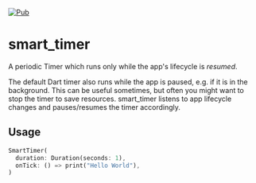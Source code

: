[![Pub](https://img.shields.io/pub/v/smart_timer.svg)](https://pub.dev/packages/smart_timer)
# smart_timer

A periodic Timer which runs only while the app's lifecycle is _resumed_.

The default Dart timer also runs while the app is paused, e.g. if it is in the background. This can be useful sometimes, but often you might want to stop the timer to save resources. smart_timer listens to app lifecycle changes and pauses/resumes the timer accordingly. 

## Usage
``` dart
SmartTimer(
  duration: Duration(seconds: 1),
  onTick: () => print("Hello World"),
)
```

